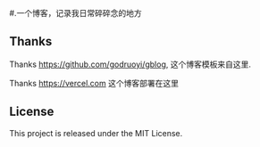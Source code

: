 #.一个博客，记录我日常碎碎念的地方

## Thanks 

Thanks https://github.com/godruoyi/gblog, 这个博客模板来自这里.

Thanks https://vercel.com 这个博客部署在这里

## License

This project is released under the MIT License.

